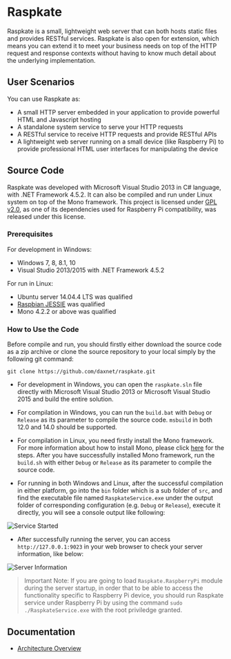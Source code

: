 # Raspkate
Raspkate is a small, lightweight web server that can both hosts static files and provides RESTful services. Raspkate is also open for extension, which means you can extend it to meet your business needs on top of the HTTP request and response contexts without having to know much detail about the underlying implementation.

User Scenarios
--
You can use Raspkate as:

- A small HTTP server embedded in your application to provide powerful HTML and Javascript hosting
- A standalone system service to serve your HTTP requests
- A RESTful service to receive HTTP requests and provide RESTful APIs
- A lightweight web server running on a small device (like Raspberry Pi) to provide professional HTML user interfaces for manipulating the device

Source Code
--
Raspkate was developed with Microsoft Visual Studio 2013 in C# language, with .NET Framework 4.5.2. It can also be compiled and run under Linux system on top of the Mono framework. This project is licensed under [GPL v2.0](http://www.gnu.org/licenses/old-licenses/gpl-2.0.en.html), as one of its dependencies used for Raspberry Pi compatibility, was released under this license.

### Prerequisites
For development in Windows:

- Windows 7, 8, 8.1, 10
- Visual Studio 2013/2015 with .NET Framework 4.5.2

For run in Linux:

- Ubuntu server 14.04.4 LTS was qualified
- [Raspbian JESSIE](https://www.raspberrypi.org/downloads/raspbian/) was qualified
- Mono 4.2.2 or above was qualified

### How to Use the Code
Before compile and run, you should firstly either download the source code as a zip archive or clone the source repository to your local simply by the following git command:

`git clone https://github.com/daxnet/raspkate.git`

- For development in Windows, you can open the `raspkate.sln` file directly with Microsoft Visual Studio 2013 or Microsoft Visual Studio 2015 and build the entire solution. 

- For compilation in Windows, you can run the `build.bat` with `Debug` or `Release` as its parameter to compile the source code. `msbuild` in both 12.0 and 14.0 should be supported.

- For compilation in Linux, you need firstly install the Mono framework. For more information about how to install Mono, please click [here](http://www.mono-project.com/docs/compiling-mono/linux/) for the steps. After you have successfully installed Mono framework, run the `build.sh` with either `Debug` or `Release` as its parameter to compile the source code.

- For running in both Windows and Linux, after the successful compilation in either platform, go into the `bin` folder which is a sub folder of `src`, and find the executable file named `RaspkateService.exe` under the output folder of corresponding configuration (e.g. `Debug` or `Release`), execute it directly, you will see a console output like following:

![Service Started](https://raw.githubusercontent.com/wiki/daxnet/raspkate/img/ServiceStarted.png)

- After successfully running the server, you can access `http://127.0.0.1:9023` in your web browser to check your server information, like below:
 
![Server Information](https://raw.githubusercontent.com/wiki/daxnet/raspkate/img/Congrats.png)

> Important Note: If you are going to load `Raspkate.RaspberryPi` module during the server startup, in order that to be able to access the functionality specific to Raspberry Pi device, you should run Raspkate service under Raspberry Pi by using the command `sudo ./RaspkateService.exe` with the root priviledge granted.

Documentation
--
- [Architecture Overview](https://github.com/daxnet/raspkate/wiki/Architecture-Overview)

